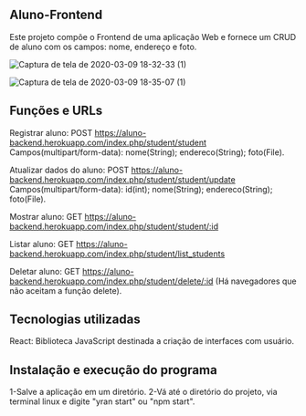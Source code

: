## Aluno-Frontend
Este projeto compõe o Frontend de uma aplicação Web e fornece um CRUD de aluno com os campos: nome, endereço e foto.

![Captura de tela de 2020-03-09 18-32-33 (1)](https://user-images.githubusercontent.com/19176989/76260425-8b1e5b80-6236-11ea-97a8-56a389a4c29a.png)


![Captura de tela de 2020-03-09 18-35-07 (1)](https://user-images.githubusercontent.com/19176989/76260762-4515c780-6237-11ea-8ac3-7ec792645c4c.png)



## Funções e URLs
Registrar aluno: POST https://aluno-backend.herokuapp.com/index.php/student/student Campos(multipart/form-data): nome(String); endereco(String); foto(File).

Atualizar dados do aluno: POST https://aluno-backend.herokuapp.com/index.php/student/student/update Campos(multipart/form-data): id(int); nome(String); endereco(String); foto(File).

Mostrar aluno: GET https://aluno-backend.herokuapp.com/index.php/student/student/:id

Listar aluno: GET https://aluno-backend.herokuapp.com/index.php/student/list_students

Deletar aluno: GET https://aluno-backend.herokuapp.com/index.php/student/delete/:id (Há navegadores que não aceitam a função delete).

## Tecnologias utilizadas
React: Biblioteca JavaScript destinada a criação de interfaces com usuário.

## Instalação e execução do programa
1-Salve a aplicação em um diretório. 
2-Vá até o diretório do projeto, via terminal linux  e digite "yran start" ou "npm start".


